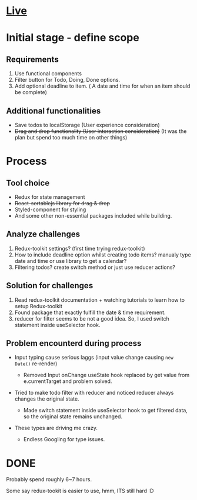 # [Live](https://elegant-booth-ab5224.netlify.app/)

# Initial stage - define scope

## Requirements

1. Use functional components
2. Filter button for Todo, Doing, Done options.
3. Add optional deadline to item. ( A date and time for when an item should be complete)

## Additional functionalities

- Save todos to localStorage (User experience consideration)
- ~~Drag and drop functionality (User interaction consideration)~~ (It was the plan but spend too much time on other things)

# Process

## Tool choice

- Redux for state management
- ~~React-sortablejs library for drag & drop~~
- Styled-component for styling
- And some other non-essential packages included while building.

## Analyze challenges

1. Redux-toolkit settings? (first time trying redux-toolkit)
2. How to include deadline option whilst creating todo items? manualy type date and time or use library to get a calendar?
3. Filtering todos? create switch method or just use reducer actions?

## Solution for challenges

1. Read redux-toolkit documentation + watching tutorials to learn how to setup Redux-toolkit
2. Found package that exactly fulfill the date & time requirement.
3. reducer for filter seems to be not a good idea. So, I used switch statement inside useSelector hook.

## Problem encounterd during process

- Input typing cause serious laggs (input value change causing `new Date()` re-render)

  - Removed Input onChange useState hook replaced by get value from e.currentTarget and problem solved.

- Tried to make todo filter with reducer and noticed reducer always changes the original state.

  - Made switch statement inside useSelector hook to get filtered data, so the original state remains unchanged.

- These types are driving me crazy.
  - Endless Googling for type issues.

# DONE

Probably spend roughly 6~7 hours.

Some say redux-tookit is easier to use, hmm, ITS still hard :D
